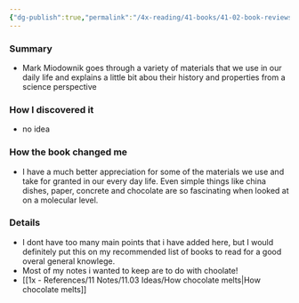 ```yaml
---
{"dg-publish":true,"permalink":"/4x-reading/41-books/41-02-book-reviews/stuff-matters-exploring-the-marvelous-materials-that-shape-our-man-made-world-mark-miodownik/","title":"Stuff Matters: Exploring the Marvelous Materials That Shape Our Man-Made World"}
---
```



### Summary
- Mark Miodownik goes through a variety of materials that we use in our daily life and explains a little bit abou their history and properties from a science perspective

### How I discovered it
- no idea

### How the book changed me
- I have a much better appreciation for some of the materials we use and take for granted in our every day life. Even simple things like china dishes, paper, concrete and chocolate are so fascinating when looked at on a molecular level.

### Details
- I dont have too many main points that i have added here, but I would definitely put this on my recommended list of books to read for a good overal general knowlege.
- Most of my notes i wanted to keep are to do with choolate!
- [[1x - References/11 Notes/11.03 Ideas/How chocolate melts\|How chocolate melts]]

